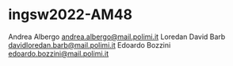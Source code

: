 # ingsw2022-AM48

Andrea Albergo andrea.albergo@mail.polimi.it
Loredan David Barb davidloredan.barb@mail.polimi.it
Edoardo Bozzini edoardo.bozzini@mail.polimi.it
